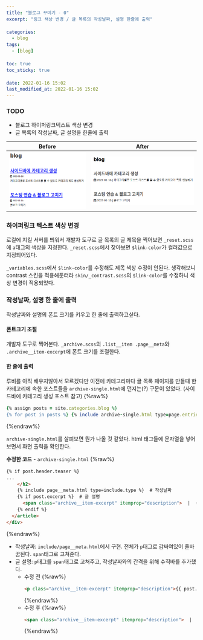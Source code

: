 ```yaml
---
title: "블로그 꾸미기 - 0"
excerpt: "링크 색상 변경 / 글 목록의 작성날짜, 설명 한줄에 출력"

categories:
  - blog
tags:
  - [blog]

toc: true
toc_sticky: true

date: 2022-01-16 15:02
last_modified_at: 2022-01-16 15:02
---
```


### TODO
* 블로그 하이퍼링크텍스트 색상 변경
* 글 목록의 작성날짜, 글 설명을 한줄에 출력

|**Before**|**After**|
|-------|------|
| ![수정전](/assets/images/post/220116/blog_deco_0_before.png) | ![수정후](/assets/images/post/220116/blog_deco_0_after.png) |

### 하이퍼링크 텍스트 색상 변경
 로컬에 지킬 서버를 띄워서 개발자 도구로 글 목록의 글 제목을 찍어보면 `_reset.scss`에 `a`태그의 색상을 지정한다. `_reset.scss`에서 찾아보면 `$link-color`가 컬러값으로 지정되어있다.

 `_variables.scss`에서 `$link-color`를 수정해도 제목 색상 수정이 안된다. 생각해보니 contrast 스킨을 적용해둔터라 `skin/_contrast.scss`의 `$link-color`를 수정하니 색상 변경이 적용되었다.

### 작성날짜, 설명 한 줄에 출력
작성날짜와 설명의 폰트 크기를 키우고 한 줄에 출력하고싶다.

#### 폰트크기 조절
개발자 도구로 찍어본다. `_archive.scss`의 `.list__item .page__meta`와 `.archive__item-excerpt`에 폰트 크기를 조절한다.

#### 한 줄에 출력
루비를 아직 배우지않아서 모르겠다만 이전에 카테고리마다 글 목록 페이지를 만들때 한 카테고리에 속한 포스트들을 `archive-single.html`에 던지는(?) 구문이 있었다. (사이드바에 카테고리 생성 포스트 참고)
{%raw%}
```ruby
{% assign posts = site.categories.blog %}
{% for post in posts %} {% include archive-single.html type=page.entries_layout %} {% endfor %}
```
{%endraw%}

`archive-single.html`를 살펴보면 뭔가 나올 것 같았다. html 태그들에 문자열을 넣어보면서 화면 출력을 확인한다.

**수정한 코드** - `archive-single.html`
{%raw%}
```html
{% if post.header.teaser %}
...
    </h2>
    {% include page__meta.html type=include.type %}  # 작성날짜
    {% if post.excerpt %}  # 글 설명
      <span class="archive__item-excerpt" itemprop="description">  |  {{ post.excerpt | markdownify | strip_html | truncate: 160 }}</span>
    {% endif %}
  </article>
</div>
```
{%endraw%}

* 작성날짜: `include/page__meta.html`에서 구현. 전체가 `p`태그로 감싸여있어 줄바꿈된다. `span`태그로 고쳐준다.
* 글 설명: `p`태그를 `span`태그로 고쳐주고, 작성날짜와의 간격을 위해 수직바를 추가했다.
  * 수정 전
    {%raw%}
    ```html
    <p class="archive__item-excerpt" itemprop="description">{{ post.excerpt | markdownify | strip_html | truncate: 160 }}</p>
    ```
    {%endraw%}
  * 수정 후
    {%raw%}
    ```html
    <span class="archive__item-excerpt" itemprop="description">  |  {{ post.excerpt | markdownify | strip_html | truncate: 160 }}</span>
    ```
    {%endraw%}



